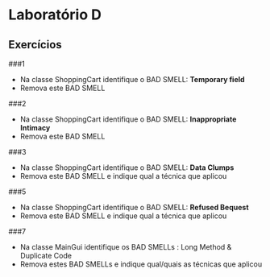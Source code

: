 # Laboratório D

## Exercícios

###1
* Na classe ShoppingCart identifique o BAD SMELL: **Temporary field**
* Remova este BAD SMELL

###2
* Na classe ShoppingCart identifique o BAD SMELL: **Inappropriate Intimacy**
* Remova este BAD SMELL

###3 
* Na classe ShoppingCart identifique o BAD SMELL: **Data Clumps**
* Remova este BAD SMELL e indique qual a técnica que aplicou

###5
* Na classe ShoppingCart identifique o BAD SMELL: **Refused Bequest**
* Remova este BAD SMELL e indique qual a técnica que aplicou

###7
* Na classe MainGui identifique os BAD SMELLs : Long Method & Duplicate Code
* Remova estes  BAD SMELLs e indique qual/quais as técnicas que aplicou 
 

